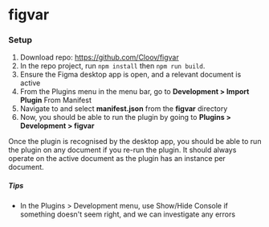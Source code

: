# figvar

### Setup

1. Download repo: https://github.com/Cloov/figvar
2. In the repo project, run `npm install` then `npm run build`.
3. Ensure the Figma desktop app is open, and a relevant document is active
4. From the Plugins menu in the menu bar, go to **Development > Import Plugin** From Manifest
5. Navigate to and select **manifest.json** from the **figvar** directory
6. Now, you should be able to run the plugin by going to **Plugins > Development > figvar**

Once the plugin is recognised by the desktop app, you should be able to run the plugin on any document if you re-run the plugin. It should always operate on the active document as the plugin has an instance per document.

##### Tips

- In the Plugins > Development menu, use Show/Hide Console if something doesn't seem right, and we can investigate any errors
